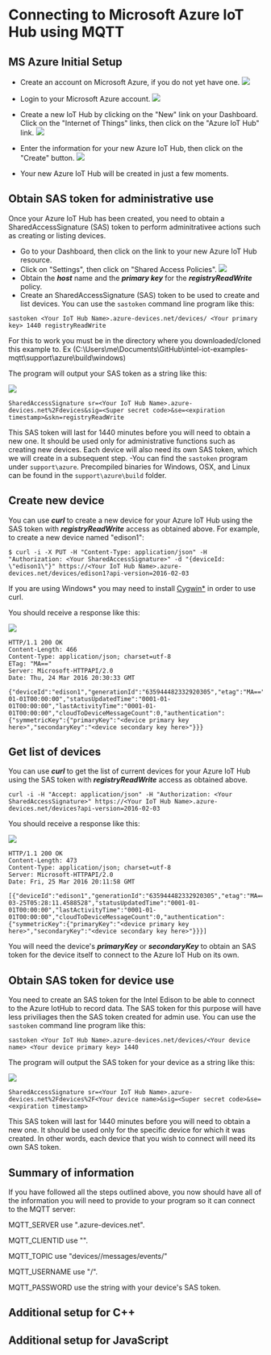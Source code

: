 # Connecting to Microsoft Azure IoT Hub using MQTT

## MS Azure Initial Setup

- Create an account on Microsoft Azure, if you do not yet have one.
![](https://raw.githubusercontent.com/hybridgroup/intel-iot-examples-mqtt/feature/image-link-fix/images/azure/create-free-account.png)

- Login to your Microsoft Azure account.
![](../..//images/azure/sign-in-to-azure.png)

- Create a new IoT Hub by clicking on the "New" link on your Dashboard. Click on the "Internet of Things" links, then click on the "Azure IoT Hub" link.
![](../..//images/azure/create-new-iot-hub.png)

- Enter the information for your new Azure IoT Hub, then click on the "Create" button.
![](../..//images/azure/create-new-iot-hub-2.png)

- Your new Azure IoT Hub will be created in just a few moments.

## Obtain SAS token for administrative use

Once your Azure IoT Hub has been created, you need to obtain a SharedAccessSignature (SAS) token to perform adminitrativee actions such as creating or listing devices.

- Go to your Dashboard, then click on the link to your new Azure IoT Hub resource.
- Click on "Settings", then click on "Shared Access Policies".
![](../..//images/azure/obtain-sas.png)
- Obtain the ***host*** name and the ***primary key*** for the ***registryReadWrite*** policy.
- Create an SharedAccessSignature (SAS) token to be used to create and list devices. You can use the `sastoken` command line program like this:

```
sastoken <Your IoT Hub Name>.azure-devices.net/devices/ <Your primary key> 1440 registryReadWrite
```
For this to work you must be in the directory where you downloaded/cloned this example to. 
Ex (C:\Users\me\Documents\GitHub\intel-iot-examples-mqtt\support\azure\build\windows)

The program will output your SAS token as a string like this:

![](../..//images/azure/sas-example.png)


```
SharedAccessSignature sr=<Your IoT Hub Name>.azure-devices.net%2Fdevices&sig=<Super secret code>&se=<expiration timestamp>&skn=registryReadWrite
```

This SAS token will last for 1440 minutes before you will need to obtain a new one. It should be used only for administrative functions such as creating new devices. Each device will also need its own SAS token, which we will create in a subsequent step.
-You can find the `sastoken` program under `support\azure`. Precompiled binaries for Windows, OSX, and Linux can be found in the `support\azure\build` folder.

## Create new device

You can use ***curl*** to create a new device for your Azure IoT Hub using the SAS token with ***registryReadWrite*** access as obtained above. For example, to create a new device named "edison1":

```
$ curl -i -X PUT -H "Content-Type: application/json" -H "Authorization: <Your SharedAccessSignature>" -d "{deviceId: \"edison1\"}" https://<Your IoT Hub Name>.azure-devices.net/devices/edison1?api-version=2016-02-03
```
If you are using Windows* you may need to install [Cygwin*](https://github.com/hybridgroup/intel-iot-examples-mqtt/blob/feature/image-link/installing-cygwin.md) in order to use curl. 

You should receive a response like this:

![](../..//images/azure/create-new-device-curl.png)

```
HTTP/1.1 200 OK
Content-Length: 466
Content-Type: application/json; charset=utf-8
ETag: "MA=="
Server: Microsoft-HTTPAPI/2.0
Date: Thu, 24 Mar 2016 20:30:33 GMT

{"deviceId":"edison1","generationId":"635944482332920305","etag":"MA==","connectionState":"Disconnected","status":"enabled","statusReason":null,"connectionStateUpdatedTime":"0001-01-01T00:00:00","statusUpdatedTime":"0001-01-01T00:00:00","lastActivityTime":"0001-01-01T00:00:00","cloudToDeviceMessageCount":0,"authentication":{"symmetricKey":{"primaryKey":"<device primary key here>","secondaryKey":"<device secondary key here>"}}}
```

## Get list of devices

You can use ***curl*** to get the list of current devices for your Azure IoT Hub using the SAS token with ***registryReadWrite*** access as obtained above.

```
curl -i -H "Accept: application/json" -H "Authorization: <Your SharedAccessSignature>" https://<Your IoT Hub Name>.azure-devices.net/devices?api-version=2016-02-03
```

You should receive a response like this:

![](../..//images/azure/list-devices-curl.png)

```
HTTP/1.1 200 OK
Content-Length: 473
Content-Type: application/json; charset=utf-8
Server: Microsoft-HTTPAPI/2.0
Date: Fri, 25 Mar 2016 20:11:58 GMT

[{"deviceId":"edison1","generationId":"635944482332920305","etag":"MA==","connectionState":"Connected","status":"enabled","statusReason":null,"connectionStateUpdatedTime":"2016-03-25T05:28:11.4588528","statusUpdatedTime":"0001-01-01T00:00:00","lastActivityTime":"0001-01-01T00:00:00","cloudToDeviceMessageCount":0,"authentication":{"symmetricKey":{"primaryKey":"<device primary key here>","secondaryKey":"<device secondary key here>"}}}]
```
You will need the device's ***primaryKey*** or ***secondaryKey*** to obtain an SAS token for the device itself to connect to the Azure IoT Hub on its own.

## Obtain SAS token for device use

You need to create an SAS token for the Intel Edison to be able to connect to the Azure IotHub to record data. The SAS token for this purpose will have less priviliages then the SAS token created for admin use. You can use the `sastoken` command line program like this:

```
sastoken <Your IoT Hub Name>.azure-devices.net/devices/<Your device name> <Your device primary key> 1440
```

The program will output the SAS token for your device as a string like this:

![](../..//images/azure/device-sas-example.png)

```
SharedAccessSignature sr=<Your IoT Hub Name>.azure-devices.net%2Fdevices%2F<Your device name>&sig=<Super secret code>&se=<expiration timestamp>
```

This SAS token will last for 1440 minutes before you will need to obtain a new one. It should be used only for the specific device for which it was created. In other words, each device that you wish to connect will need its own SAS token.

## Summary of information

If you have followed all the steps outlined above, you now should have all of the information you will need to provide to your program so it can connect to the MQTT server:

MQTT_SERVER use "<Your IoT Hub Name>.azure-devices.net".

MQTT_CLIENTID use "<Your device name>".

MQTT_TOPIC use "devices/<Your device name>/messages/events/"

MQTT_USERNAME use "<Your IoT Hub Name>/<Your device name>".

MQTT_PASSWORD use the string with your device's SAS token.

## Additional setup for C++

## Additional setup for JavaScript
